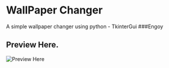 # WallPaper Changer
A simple wallpaper changer using python  - TkinterGui
###Engoy

 ## Preview Here.
![Preview Here](https://cdn.discordapp.com/attachments/636950095056863243/1066453580514603109/image.png)
